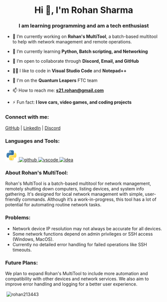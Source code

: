 <h1 align="center">Hi 👋, I'm Rohan Sharma</h1>
<h3 align="center">I am learning programming and am a tech enthusiast</h3>

- 🔭 I’m currently working on **Rohan's MultiTool**, a batch-based multitool to help with network management and remote operations.

- 🌱 I’m currently learning **Python, Batch scripting, and Networking**

- 👯 I’m open to collaborate through **Discord, Email, and GitHub**

- 👨‍💻 I like to code in **Visual Studio Code** and **Notepad++**

- 🦾 I'm on the **Quantum Leapers** FTC team

- 📫 How to reach me: **s21.rohan@gmail.com**

- ⚡ Fun fact: **I love cars, video games, and coding projects**

<h3 align="left">Connect with me:</h3>
<p align="left">
  <a href="https://github.com/rohan213443" target="_blank">GitHub</a> | 
  <a href="https://www.linkedin.com/in/rohan-sharma/" target="_blank">LinkedIn</a> | 
  <a href="https://discord.com/users/yourdiscordusername" target="_blank">Discord</a>
</p>

<h3 align="left">Languages and Tools:</h3>
<p align="left">
  <a href="https://www.python.org" target="_blank" rel="noreferrer">
    <img src="https://raw.githubusercontent.com/devicons/devicon/master/icons/python/python-original.svg" alt="python" width="40" height="40"/>
  </a>
  <a href="https://github.com" target="_blank" rel="noreferrer">
    <img src="https://upload.wikimedia.org/wikipedia/commons/thumb/3/3d/Logo_GitHub.svg/1200px-Logo_GitHub.svg.png" alt="github" width="40" height="40"/>
  </a>
  <a href="https://www.microsoft.com/en-us/p/visual-studio-code" target="_blank" rel="noreferrer">
    <img src="https://upload.wikimedia.org/wikipedia/commons/thumb/d/d3/Visual_Studio_Code_1.35_icon.svg/1200px-Visual_Studio_Code_1.35_icon.svg.png" alt="vscode" width="40" height="40"/>
  </a>
  <a href="https://www.jetbrains.com/idea/" target="_blank" rel="noreferrer">
    <img src="https://upload.wikimedia.org/wikipedia/commons/4/43/JetBrains_IDEA_logo.svg" alt="idea" width="40" height="40"/>
  </a>
</p>

<h3 align="left">About Rohan's MultiTool:</h3>
<p>
  Rohan's MultiTool is a batch-based multitool for network management, remotely shutting down computers, listing devices, and system info gathering. It's designed for local network management with simple, user-friendly commands. Although it’s a work-in-progress, this tool has a lot of potential for automating routine network tasks.
</p>

<h3 align="left">Problems:</h3>
<ul>
  <li>Network device IP resolution may not always be accurate for all devices.</li>
  <li>Some network functions depend on admin privileges or SSH access (Windows, MacOS).</li>
  <li>Currently no detailed error handling for failed operations like SSH timeouts.</li>
</ul>

<h3 align="left">Future Plans:</h3>
<p>
  We plan to expand Rohan's MultiTool to include more automation and compatibility with other devices and network services. We also aim to improve error handling and logging for a better user experience.
</p>

<p>&nbsp;<img align="center" src="https://github-readme-stats.vercel.app/api?username=rohan213443&show_icons=true&theme=dark&locale=en" alt="rohan213443" /></p>

